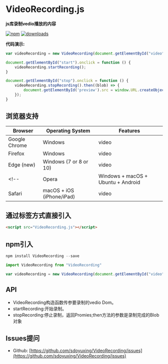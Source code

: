 # VideoRecording.js

**js库录制vedio播放的内容**


[![npm](https://img.shields.io/npm/v/videorecording.svg)](https://npmjs.org/package/videorecording) [![downloads](https://img.shields.io/npm/dm/videorecording.svg)](https://npmjs.org/package/videorecording)

**代码演示:**

```javascript
var videoRecording = new VideoRecording(document.getElementById("video"))

document.getElementById("start").onclick = function () {
    videoRecording.startRecording();
}

document.getElementById("stop").onclick = function () {
    videoRecording.stopRecording().then((blob) => {
        document.getElementById('preview').src = window.URL.createObjectURL(blob);
    });
}
```


## 浏览器支持

| Browser        | Operating System                    | Features               |
| -------------  |-------------                        |---------------------   |
| Google Chrome  | Windows                             |  video |
| Firefox        | Windows                             |  video |
| Edge (new)     | Windows (7 or 8 or 10)              |  video |
<!-- | Opera          | Windows + macOS + Ubuntu + Android  |  video  |
| Safari         | macOS + iOS (iPhone/iPad)           |  video  | -->



## 通过标签方式直接引入

```html
<script src="VideoRecording.js"></script>
```


## npm引入

```javascript
npm install VideoRecording --save
```

```javascript
import VideoRecording from "VideoRecording"

var videoRecording = new VideoRecording(document.getElementById("video"))
```

## API

* VideoRecording构造函数传参要录制的vedio Dom。
* startRecording:开始录制。
* stopRecording:停止录制，返回Promies;then方法的参数是录制完成的Blob对象

## Issues提问

* Github: [https://github.com/sdoyuxing/VideoRecording/issues](https://github.com/sdoyuxing/VideoRecording/issues)






